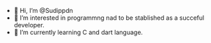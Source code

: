 - 👋 Hi, I’m @Sudippdn
- 👀 I’m interested in programmng nad to be stablished as a succeful developer.
- 🌱 I’m currently learning C and dart language.

<!---
Sudippdn/Sudippdn is a ✨ special ✨ repository because its `README.md` (this file) appears on your GitHub profile.
You can click the Preview link to take a look at your changes.
--->
